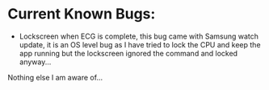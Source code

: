 # Current Known Bugs:
 * Lockscreen when ECG is complete, this bug came with Samsung watch update, it is an OS level bug as I have tried to lock the CPU and keep the app running but the lockscreen ignored the command and locked anyway...

Nothing else I am aware of...
